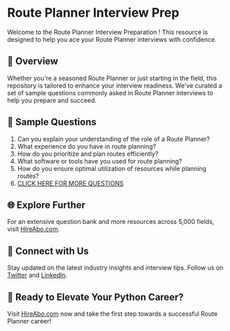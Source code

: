 # Route Planner Interview Prep

Welcome to the Route Planner Interview Preparation ! This resource is designed to help you ace your Route Planner interviews with confidence.

## 🚀 Overview

Whether you're a seasoned Route Planner or just starting in the field, this repository is tailored to enhance your interview readiness. We've curated a set of sample questions commonly asked in Route Planner interviews to help you prepare and succeed.

## 📝 Sample Questions

1. Can you explain your understanding of the role of a Route Planner?
2. What experience do you have in route planning?
3. How do you prioritize and plan routes efficiently?
4. What software or tools have you used for route planning?
5. How do you ensure optimal utilization of resources while planning routes?
6. [CLICK HERE FOR MORE QUESTIONS](https://hireabo.com/job/23_2_1/Route%20Planner)

## 🌐 Explore Further

For an extensive question bank and more resources across 5,000 fields, visit [HireAbo.com](https://www.hireabo.com).

## 📱 Connect with Us

Stay updated on the latest industry insights and interview tips. Follow us on [Twitter](https://twitter.com/hireabo) and [LinkedIn](https://www.linkedin.com/in/hire-abo-3609972a8/).

## 🚀 Ready to Elevate Your Python Career?

Visit [HireAbo.com](https://www.hireabo.com) now and take the first step towards a successful Route Planner career!